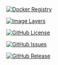[![Docker Registry](https://img.shields.io/docker/pulls/sillelien/dollarscript.svg)](https://registry.hub.docker.com/u/sillelien/dollarscript)

[![Image Layers](https://badge.imagelayers.io/sillelien/dollarscript.svg)](https://imagelayers.io/?images=sillelien/dollarscript:latest 'Get your own badge on imagelayers.io') 

[![GitHub License](https://img.shields.io/github/license/sillelien/dollarscript.svg)](https://raw.githubusercontent.com/sillelien/dollarscript/master/LICENSE)

[![GitHub Issues](https://img.shields.io/github/issues/sillelien/dollarscript.svg)](https://github.com/sillelien/dollarscript/issues)
    
[![GitHub Release](https://img.shields.io/github/release/sillelien/dollarscript.svg)](https://github.com/sillelien/dollarscript)

